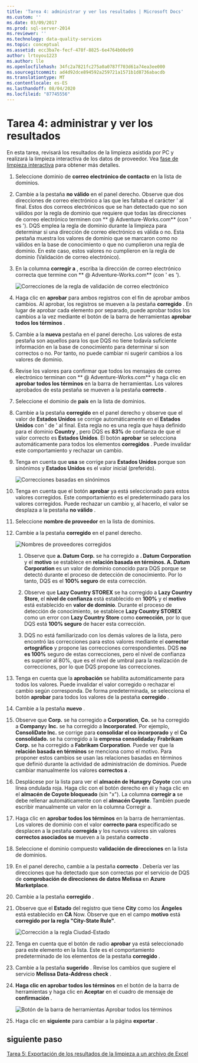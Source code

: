 ```yaml
---
title: 'Tarea 4: administrar y ver los resultados | Microsoft Docs'
ms.custom: ''
ms.date: 03/09/2017
ms.prod: sql-server-2014
ms.reviewer: ''
ms.technology: data-quality-services
ms.topic: conceptual
ms.assetid: ecc3ba7e-fecf-478f-8825-6e4764b00e99
author: lrtoyou1223
ms.author: lle
ms.openlocfilehash: 34fc2a7821fc275a0a0787f703d61a74ea3ee000
ms.sourcegitcommit: ad4d92dce894592a259721a1571b1d8736abacdb
ms.translationtype: MT
ms.contentlocale: es-ES
ms.lasthandoff: 08/04/2020
ms.locfileid: "87745556"
---
```

# <a name="task-4-manaing-and-viewing-results"></a>Tarea 4: administrar y ver los resultados
  En esta tarea, revisará los resultados de la limpieza asistida por PC y realizará la limpieza interactiva de los datos de proveedor. Vea [fase de limpieza interactiva](https://msdn.microsoft.com/library/hh213061.aspx#Interactive) para obtener más detalles.  
  
1.  Seleccione dominio de **correo electrónico de contacto** en la lista de dominios.  
  
2.  Cambie a la pestaña **no válido** en el panel derecho. Observe que dos direcciones de correo electrónico a las que les faltaba el carácter ' al final. Estos dos correos electrónicos que se han detectado que no son válidos por la regla de dominio que requiere que todas las direcciones de correo electrónico terminen con ** \@ Adventure-Works.com** (con ' es '). DQS emplea la regla de dominio durante la limpieza para determinar si una dirección de correo electrónico es válida o no. Esta pestaña muestra los valores de dominio que se marcaron como no válidos en la base de conocimiento o que no cumplieron una regla de dominio. En este caso, estos valores no cumplieron en la regla de dominio (Validación de correo electrónico).  
  
3.  En la columna **corregir a** , escriba la dirección de correo electrónico correcta que termine con ** \@ Adventure-Works.com** (con ' es ').  
  
     ![Correcciones de la regla de validación de correo electrónico](../../2014/tutorials/media/et-managingandviewingresults-01.jpg "Correcciones de la regla de validación de correo electrónico")  
  
4.  Haga clic en **aprobar** para ambos registros con el fin de aprobar ambos cambios. Al aprobar, los registros se mueven a la pestaña **corregido** . En lugar de aprobar cada elemento por separado, puede aprobar todos los cambios a la vez mediante el botón de la barra de herramientas **aprobar todos los términos** .  
  
5.  Cambie a la **nueva** pestaña en el panel derecho. Los valores de esta pestaña son aquellos para los que DQS no tiene todavía suficiente información en la base de conocimiento para determinar si son correctos o no. Por tanto, no puede cambiar ni sugerir cambios a los valores de dominio.  
  
6.  Revise los valores para confirmar que todos los mensajes de correo electrónico terminan con ** \@ Adventure-Works.com** y haga clic en **aprobar todos los términos** en la barra de herramientas. Los valores aprobados de esta pestaña se mueven a la pestaña **correcto** .  
  
7.  Seleccione el dominio de **país** en la lista de dominios.  
  
8.  Cambie a la pestaña **corregido** en el panel derecho y observe que el valor de **Estados Unidos** se corrige automáticamente en el **Estados Unidos** con ' de ' al final. Esta regla no es una regla que haya definido para el dominio **Country** , pero DQS es **83%** de confianza de que el valor correcto es **Estados Unidos**. El botón **aprobar** se selecciona automáticamente para todos los elementos **corregidos** . Puede invalidar este comportamiento y rechazar un cambio.  
  
9. Tenga en cuenta que **usa** se corrige para **Estados Unidos** porque son sinónimos y **Estados Unidos** es el valor inicial (preferido).  
  
     ![Correcciones basadas en sinónimos](../../2014/tutorials/media/et-managingandviewingresults-02.jpg "Correcciones basadas en sinónimos")  
  
10. Tenga en cuenta que el botón **aprobar** ya está seleccionado para estos valores corregidos. Este comportamiento es el predeterminado para los valores corregidos. Puede rechazar un cambio y, al hacerlo, el valor se desplaza a la pestaña **no válido** .  
  
11. Seleccione **nombre de proveedor** en la lista de dominios.  
  
12. Cambie a la pestaña **corregido** en el panel derecho.  
  
     ![Nombres de proveedores corregidos](../../2014/tutorials/media/et-managingandviewingresults-03.jpg "Nombres de proveedores corregidos")  
  
    1.  Observe que **a. Datum Corp.** se ha corregido a **. Datum Corporation** y el **motivo** se establece en **relación basada en términos. A. Datum Corporation** es un valor de dominio conocido para DQS porque se detectó durante el proceso de detección de conocimiento. Por lo tanto, DQS es el **100% seguro** de esta corrección.  
  
    2.  Observe que **Lazy Country STOREX** se ha corregido a **Lazy Country Store**, el **nivel de confianza** está establecido en **100%** y el **motivo** está establecido en **valor de dominio**. Durante el proceso de detección de conocimiento, se establece **Lazy Country STOREX** como un error con **Lazy Country Store** como **corrección**, por lo que DQS está **100% seguro** de hacer esta corrección.  
  
    3.  DQS no está familiarizado con los demás valores de la lista, pero encontró las correcciones para estos valores mediante el **corrector ortográfico** y propone las correcciones correspondientes. DQS **no es 100%** seguro de estas correcciones, pero el nivel de confianza es superior al 80%, que es el nivel de umbral para la realización de correcciones, por lo que DQS propone las correcciones.  
  
13. Tenga en cuenta que la **aprobación** se habilita automáticamente para todos los valores. Puede invalidar el valor corregido o rechazar el cambio según corresponda. De forma predeterminada, se selecciona el botón **aprobar** para todos los valores de la pestaña **corregido** .  
  
14. Cambie a la pestaña **nuevo** .  
  
15. Observe que **Corp.** se ha corregido a **Corporation**, **Co.** se ha corregido a **Company**y **Inc.** se ha corregido a **Incorporated**. Por ejemplo, **ConsoliDate Inc.** se corrige para **consolidar el co incorporado** y el **Co consolidado.** se ha corregido a la **empresa consolidada**y **Frabrikam Corp.** se ha corregido a **Fabrikam Corporation**.  Puede ver que la **relación basada en términos** se menciona como el motivo. Para proponer estos cambios se usan las relaciones basadas en términos que definió durante la actividad de administración de dominios. Puede cambiar manualmente los valores **correctos a** .  
  
16. Desplácese por la lista para ver el **almacén de Hunxgry Coyote** con una línea ondulada roja. Haga clic con el botón derecho en él y haga clic en el **almacén de Coyote bloqueado** (sin "x"). La columna **corregir a** se debe rellenar automáticamente con el **almacén Coyote**. También puede escribir manualmente un valor en la columna Corregir a.  
  
17. Haga clic en **aprobar todos los términos** en la barra de herramientas. Los valores de dominio con el valor **correcto para** especificado se desplacen a la pestaña **corregida** y los nuevos valores sin valores **correctos asociados se** mueven a la pestaña **correcto** .  
  
18. Seleccione el dominio compuesto **validación de direcciones** en la lista de dominios.  
  
19. En el panel derecho, cambie a la pestaña **correcto** . Debería ver las direcciones que ha detectado que son correctas por el servicio de DQS de **comprobación de direcciones de datos Melissa** en **Azure Marketplace**.  
  
20. Cambie a la pestaña **corregido** .  
  
21. Observe que el **Estado** del registro que tiene **City** como los **Ángeles** está establecido en **CA** Now. Observe que en el campo **motivo** está **corregido por la regla "City-State Rule"**.  
  
     ![Corrección a la regla Ciudad-Estado](../../2014/tutorials/media/et-managingandviewingresults-04.jpg "Corrección a la regla Ciudad-Estado")  
  
22. Tenga en cuenta que el botón de radio **aprobar** ya está seleccionado para este elemento en la lista. Este es el comportamiento predeterminado de los elementos de la pestaña **corregido** .  
  
23. Cambie a la pestaña **sugerido** . Revise los cambios que sugiere el servicio **Melissa Data-Address check** .  
  
24. **Haga clic en aprobar todos los términos** en el botón de la barra de herramientas y haga clic en **Aceptar** en el cuadro de mensaje de **confirmación** .  
  
     ![Botón de la barra de herramientas Aprobar todos los términos](../../2014/tutorials/media/et-managingandviewingresults-05.jpg "Botón de la barra de herramientas Aprobar todos los términos")  
  
25. Haga clic en **siguiente** para cambiar a la página **exportar** .  
  
## <a name="next-step"></a>siguiente paso  
 [Tarea 5: Exportación de los resultados de la limpieza a un archivo de Excel](../../2014/tutorials/task-5-exporting-cleansing-results-to-an-excel-file.md)  
  
  
